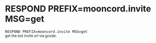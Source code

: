 # RESPOND PREFIX=mooncord.invite MSG=get

`RESPOND PREFIX=mooncord.invite MSG=get`  
<small>get the bot invite url via gcode.</small>